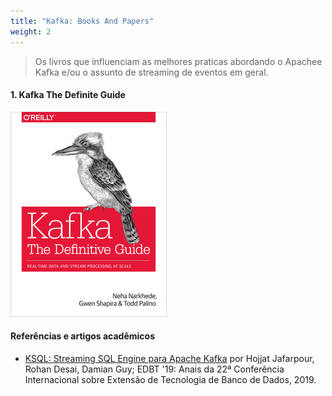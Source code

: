 ```yaml
---
title: "Kafka: Books And Papers"
weight: 2
---
```


>Os livros que influenciam as melhores praticas abordando o Apachee Kafka e/ou o assunto de streaming de eventos em geral.

#### 1. Kafka The Definite Guide

![Kafka: The Definitive Guide](../assets/livros-ebooks/kafka-the-definitive.jpeg)

#### Referências e artigos acadêmicos

- [KSQL: Streaming SQL Engine para Apache Kafka](https://openproceedings.org/2019/conf/edbt/EDBT19_paper_329.pdf) por Hojjat Jafarpour, Rohan Desai, Damian Guy; EDBT '19: Anais da 22ª Conferência Internacional sobre Extensão de Tecnologia de Banco de Dados, 2019.
